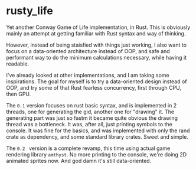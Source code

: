 # rusty_life
Yet another Conway Game of Life implementation, in Rust.
This is obviously mainly an attempt at getting familiar with Rust syntax and way of thinking.

However, instead of being staisfied with things just working, I also want to focus on a data-oriented architecture instead of OOP, and safe and performant way to do the minimum calculations necessary, while having it readable.

I've already looked at other implementations, and I am taking some inspirations. The goal for myself is to try a data-oriented design instead of OOP, and try some of that Rust fearless concurrency, first through CPU, then GPU. 

The `0.1` version focuses on rust basic syntax, and is implemented in 2 threads, one for generating the gid, another one for "drawing" it.
The generating part was just so fastm it became quite obvious the drawing thread was a bottleneck. It was, after all, just printing symbols to the console.
It was fine for the basics, and was implemented with only the rand crate as dependency, and some standard library crates. Sweet and simple.

The `0.2 ` version is a complete revamp, this time using actual game rendering library `amthyst`. No more printing to the console, we're doing 2D animated sprites now. 
 And god damn it's still data-oriented.